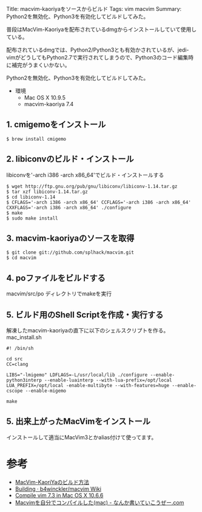 Title: macvim-kaoriyaをソースからビルド
Tags: vim macvim
Summary: Python2を無効化、Python3を有効化してビルドしてみた。


普段はMacVim-Kaoriyaを配布されているdmgからインストールしていて使用している。

配布されているdmgでは、Python2/Python3とも有効かされているが、jedi-vimがどうしてもPython2.7で実行されてしまうので、Python3のコード編集時に補完がうまくいかない。

Python2を無効化、Python3を有効化してビルドしてみた。

* 環境
    * Mac OS X 10.9.5
    * macvim-kaoriya 7.4 

## 1. cmigemoをインストール
```
$ brew install cmigemo
```

## 2. libiconvのビルド・インストール

libiconvを'-arch i386 -arch x86_64'でビルド・インストールする

```
$ wget http://ftp.gnu.org/pub/gnu/libiconv/libiconv-1.14.tar.gz
$ tar xzf libiconv-1.14.tar.gz
$ cd libiconv-1.14
$ CFLAGS='-arch i386 -arch x86_64' CCFLAGS='-arch i386 -arch x86_64' CXXFLAGS='-arch i386 -arch x86_64' ./configure
$ make
$ sudo make install
```

## 3. macvim-kaoriyaのソースを取得
```
$ git clone git://github.com/splhack/macvim.git
$ cd macvim
```

## 4. poファイルをビルドする
macvim/src/po ディレクトリでmakeを実行

## 5. ビルド用のShell Scriptを作成・実行する

解凍したmacvim-kaoriyaの直下に以下のシェルスクリプトを作る。
mac_install.sh

```
#! /bin/sh

cd src
CC=clang

LIBS="-lmigemo" LDFLAGS=-L/usr/local/lib ./configure --enable-python3interp --enable-luainterp --with-lua-prefix=/opt/local LUA_PREFIX=/opt/local -enable-multibyte --with-features=huge --enable-cscope --enable-migemo

make
```

## 5. 出来上がったMacVimをインストール

インストールして適当にMacVim3とかalias付けて使ってます。


# 参考
* [MacVim-KaoriYaのビルド方法](https://code.google.com/p/macvim-kaoriya/wiki/Building?tm=4)
* [Building · b4winckler/macvim Wiki](https://github.com/b4winckler/macvim/wiki/Building#how-to-build-macvim)
* [Compile vim 7.3 in Mac OS X 10.6.6](https://blog.wwwjfy.net/2011/03/02/compile-vim-7-3-in-mac-os-x-10-6-6/)
* [Macvimを自分でコンパイルした(mac) - なんか書いていこうぜー.com](http://muryoimpl.com/blog/2013/06/27/compile-macvim/)
